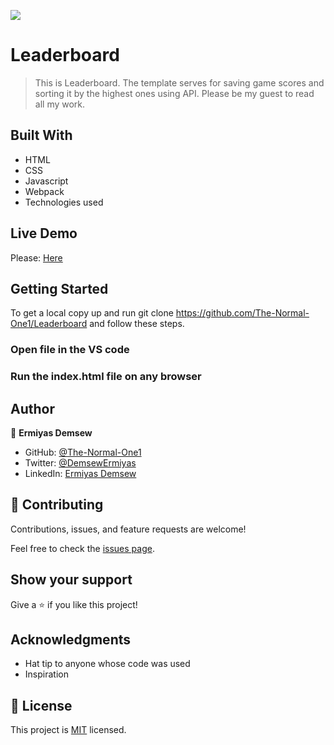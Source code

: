 ![](https://img.shields.io/badge/Microverse-blueviolet)

# Leaderboard

> This is Leaderboard. The template serves for saving game scores and sorting it by the highest ones using API. Please be my guest to read all my work.

## Built With

- HTML
- CSS
- Javascript
- Webpack
- Technologies used

## Live Demo

Please: [Here](https://leaderboard-xdve.onrender.com)

## Getting Started

To get a local copy up and run git clone https://github.com/The-Normal-One1/Leaderboard and follow these steps.

### Open file in the VS code

### Run the index.html file on any browser

## Author

👤 **Ermiyas Demsew**

- GitHub: [@The-Normal-One1](https://github.com/The-Normal-One1)
- Twitter: [@DemsewErmiyas](https://twitter.com/DemsewErmiyas)
- LinkedIn: [Ermiyas Demsew](https://linkedin.com/in/ErmiyasDemsew)

## 🤝 Contributing

Contributions, issues, and feature requests are welcome!

Feel free to check the [issues page](../../issues/).

## Show your support

Give a ⭐️ if you like this project!

## Acknowledgments

- Hat tip to anyone whose code was used
- Inspiration

## 📝 License

This project is [MIT](./MIT.md) licensed.
